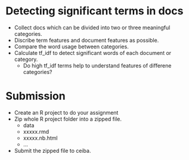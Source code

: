 # Detecting significant terms in docs
* Collect docs which can be divided into two or three meaningful categories.
* Discribe term features and document features as possible.
* Compare the word usage between categories.
* Calculate tf_idf to detect significant words of each document or category.
  * Do high tf_idf terms help to understand features of differene categories?

# Submission
* Create an R project to do your assignment
* Zip whole R project folder into a zipped file.
  * data
  * xxxxx.rmd
  * xxxxx.nb.html
  * ...
* Submit the zipped file to ceiba.

